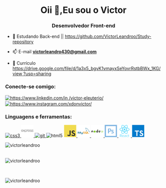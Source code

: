 <h1 align="center">Oii 👋,Eu sou o Victor</h1>
<h3 align="center">Desenvolvedor Front-end</h3>

- 🔭 Estudando Back-end || https://github.com/VictorLeandroo/Study-repository

- 📫 E-mail **victorleandro430@gmail.com**

- 📄 Currículo [https://drive.google.com/file/d/1a3x5_bgvK1vmayxSeYovrRstbBWx_1KG/view ?usp=sharing](https://drive.google.com/file/d/1a3x5_bgvK1vmayxSeYovrRstbBWx_1KG/view?usp=sharing)

<h3 align="left">Conecte-se comigo:</h3>
<p align="left ">
<a href="https://linkedin.com/in/https://www.linkedin.com/in/victor-eleuterio/" target="blank"><img align="center" src="https://cdn.icon-icons.com/icons2/805/PNG/512/linkedin_icon-icons.com_65929.png" alt="https://www.linkedin.com/in /victor-eleuterio/" height="40" width="40" /></a>
<a href="https://instagram.com/https://www.instagram.com/xdonvictor/" target= "blank"><img align="center" src="https://raw.githubusercontent.com/rahuldkjain/github-profile-readme-generator/master/src/images/icons/Social/instagram.svg" alt= "https://www.instagram.com/xdonvictor/" height="40" width="40" /></a>
</p>

<h3 align="left">Linguagens e ferramentas:</h3>
<p align="left"> <a href="https://www.w3schools.com/css/" target="_blank" rel="noreferrer"> <img src="https://cdn.icon-icons.com/icons2/2107/PNG/512/file_type_css_icon_130661.png" alt="css3" width="40" height="40"/> </a> <a href="https:// expressjs.com" target="_blank" rel="noreferrer"> <img src="https://raw.githubusercontent.com/devicons/devicon/master/icons/express/express-original-wordmark.svg" alt= "express" width="40" height="40"/> </a> <a href="https://git-scm.com/" target="_blank" rel="noreferrer"> <img src="https://www.vectorlogo.zone/logos/git-scm/git-scm-icon.svg" alt="git" width="40" height="40"/> </a><img src="https://cdn.icon-icons.com/icons2/2107/PNG/512/file_type_html_icon_130541.png" alt="html5" width="40" height="40"/> </a> <a href="https://developer.mozilla.org/en-US /docs/Web/JavaScript" target="_blank" rel="noreferrer"> <img src="https://raw.githubusercontent.com/devicons/devicon/master/icons/javascript/javascript-original.svg" alt ="javascript" width="40" height="40"/> </a> <a href="https://www.mysql.com/" target="_blank" rel="noreferrer"> <img src="https://raw.githubusercontent.com/devicons/devicon/master/icons/mysql/mysql-original-wordmark.svg" alt="mysql" width="40" height="40"/> </a> <a href="https://nodejs. org" target="_blank" rel="noreferrer"> <img src="https://raw.githubusercontent.com/devicons/devicon/master/icons/nodejs/nodejs-original-wordmark.svg" alt="nodejs " width="40" height="40"/> </a> <a href="https://www.photoshop.com/en" target="_blank" rel="noreferrer"> <img src="https://raw.githubusercontent.com/devicons/devicon/master/icons/photoshop/photoshop-line.svg" alt="photoshop" width="40" height="40"/> </a > <a href="https://reactjs.org/" target="_blank" rel="noreferrer"> <img src="https://raw.githubusercontent.com/devicons/devicon/master/icons/react/react-original-wordmark.svg" alt="react" width="40" height="40"/> </a> <a href="https://www.typescriptlang.org/" target="_blank " rel="noreferrer"> <img src="https://raw.githubusercontent.com/devicons/devicon/master/icons/typescript/typescript-original.svg" alt="typescript" width="40"altura="40"/> </a> </p>

<div align="left">
<p> <img align="left" src="https://github-readme-stats.vercel.app/api/top-langs?username=victorleandroo&show_icons=true&locale=en&layout=compact" alt="victorleandroo" width='500'/> </p>
<br/>
 <br/>
<p> <img align="center" src="https://github-readme-stats.vercel.app/api?username=victorleandroo&show_icons=true&locale=en" alt="victorleandroo" width='500'/> </p>
<br/>
<p><img align="center" src="https://github-readme-streak-stats.herokuapp.com/?user=victorleandroo&" alt="victorleandroo" width='500'/></p>
<div>
